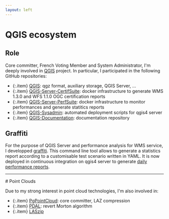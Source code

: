 ```yaml
---
layout: left
---
```


# QGIS ecosystem

## Role

Core committer, French Voting Member and System Administrator, I'm deeply
involved in <a href="https://www.qgis.org/en/site">QGIS</a> project. In particular,
I participated in the following GitHub repositories:

  + {:.item} <a href="https://github.com/qgis/QGIS">QGIS</a>: qgz format, auxiliary storage, QGIS Server, ...
  + {:.item} <a href="https://github.com/qgis/QGIS-Server-CertifSuite">QGIS-Server-CertifSuite</a>: docker infrastructure to generate WMS 1.3.0 and WFS 1.1.0 OGC certification reports
  + {:.item} <a href="https://github.com/qgis/QGIS-Server-PerfSuite">QGIS-Server-PerfSuite</a>: docker infrastructure to monitor performances and generate statitics reports
  + {:.item} <a href="https://github.com/qgis/QGIS-Sysadmin">QGIS-Sysadmin</a>: automated deployment scripts for qgis4 server
  + {:.item} <a href="https://github.com/qgis/QGIS-Documentation">QGIS-Documentation</a>: documentation repository

## Graffiti

For the purpose of QGIS Server and performance analysis for WMS service, I developped
<a href="https://github.com/pblottiere/graffiti">graffiti</a>. This command
line tool allows to generate a statistics report according to a customisable test
scenario written in YAML. It is now deployed in continuous integration on qgis4 server to generate
<a href="http://tests.qgis.org/perf_test/graffiti/">daily performance reports</a>.

<hr/>
# Point Clouds

Due to my strong interest in point cloud technologies, I'm also involved in:

  + {:.item} <a href="https://github.com/pgpointcloud/pointcloud">PgPointCloud</a>: core committer, LAZ compression
  + {:.item} <a href="https://github.com/PDAL/PDAL">PDAL</a>: revert Morton algorithm
  + {:.item} <a href="https://github.com/LASzip/LASzip">LASzip</a>
